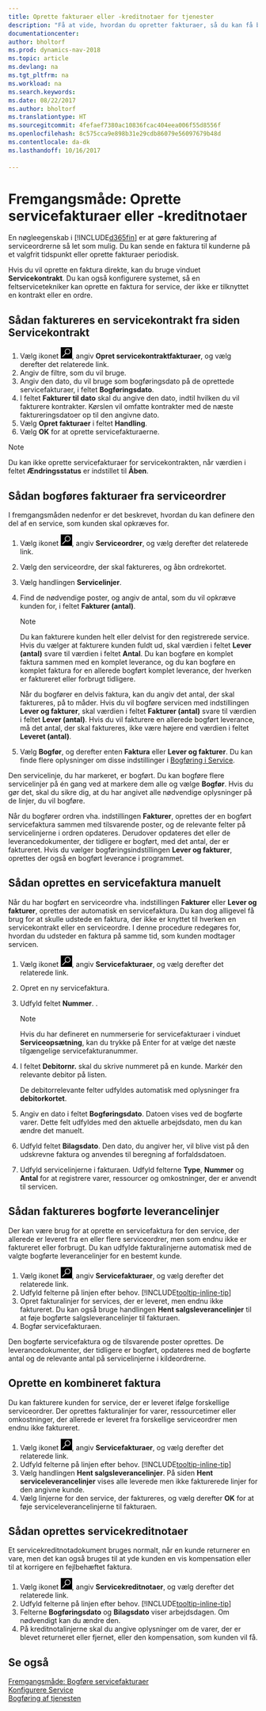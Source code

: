 ```yaml
---
title: Oprette fakturaer eller -kreditnotaer for tjenester
description: "Få at vide, hvordan du opretter fakturaer, så du kan få betaling for dine ydelser."
documentationcenter: 
author: bholtorf
ms.prod: dynamics-nav-2018
ms.topic: article
ms.devlang: na
ms.tgt_pltfrm: na
ms.workload: na
ms.search.keywords: 
ms.date: 08/22/2017
ms.author: bholtorf
ms.translationtype: HT
ms.sourcegitcommit: 4fefaef7380ac10836fcac404eea006f55d8556f
ms.openlocfilehash: 8c575cca9e898b31e29cdb86079e56097679b48d
ms.contentlocale: da-dk
ms.lasthandoff: 10/16/2017

---
```

# <a name="how-to-create-service-invoices-or-credit-memos"></a>Fremgangsmåde: Oprette servicefakturaer eller -kreditnotaer
En nøgleegenskab i [!INCLUDE[d365fin](includes/d365fin_md.md)] er at gøre fakturering af serviceordrerne så let som mulig. Du kan sende en faktura til kunderne på et valgfrit tidspunkt eller oprette fakturaer periodisk.  
  
Hvis du vil oprette en faktura direkte, kan du bruge vinduet **Servicekontrakt**. Du kan også konfigurere systemet, så en feltservicetekniker kan oprette en faktura for service, der ikke er tilknyttet en kontrakt eller en ordre.  

## <a name="to-invoice-a-service-contract-from-the-service-contract-page"></a>Sådan faktureres en servicekontrakt fra siden Servicekontrakt   
1. Vælg ikonet ![Søg efter side eller rapport](media/ui-search/search_small.png "Ikonet Søg efter side eller rapport"), angiv **Opret servicekontraktfakturaer**, og vælg derefter det relaterede link.  
2. Angiv de filtre, som du vil bruge.  
3. Angiv den dato, du vil bruge som bogføringsdato på de oprettede servicefakturaer, i feltet **Bogføringsdato**.  
4. I feltet **Fakturer til dato** skal du angive den dato, indtil hvilken du vil fakturere kontrakter. Kørslen vil omfatte kontrakter med de næste faktureringsdatoer op til den angivne dato.  
5. Vælg **Opret fakturaer** i feltet **Handling**.  
6. Vælg **OK** for at oprette servicefakturaerne.  
  
  > [!NOTE]  
  >  Du kan ikke oprette servicefakturaer for servicekontrakten, når værdien i feltet **Ændringsstatus** er indstillet til **Åben**.  
  
## <a name="to-post-an-invoice-from-a-service-order"></a>Sådan bogføres fakturaer fra serviceordrer  
I fremgangsmåden nedenfor er det beskrevet, hvordan du kan definere den del af en service, som kunden skal opkræves for.  

1. Vælg ikonet ![Søg efter side eller rapport](media/ui-search/search_small.png "Ikonet Søg efter side eller rapport"), angiv **Serviceordrer**, og vælg derefter det relaterede link.  
2. Vælg den serviceordre, der skal faktureres, og åbn ordrekortet.  
3. Vælg handlingen **Servicelinjer**.  
4. Find de nødvendige poster, og angiv de antal, som du vil opkræve kunden for, i feltet **Fakturer (antal)**.  
  
   > [!NOTE]  
   >  Du kan fakturere kunden helt eller delvist for den registrerede service. Hvis du vælger at fakturere kunden fuldt ud, skal værdien i feltet **Lever (antal)** svare til værdien i feltet **Antal**. Du kan bogføre en komplet faktura sammen med en komplet leverance, og du kan bogføre en komplet faktura for en allerede bogført komplet leverance, der hverken er faktureret eller forbrugt tidligere.  
   >   
   >  Når du bogfører en delvis faktura, kan du angiv det antal, der skal faktureres, på to måder. Hvis du vil bogføre servicen med indstillingen **Lever og fakturer**, skal værdien i feltet **Fakturer (antal)** svare til værdien i feltet **Lever (antal)**. Hvis du vil fakturere en allerede bogført leverance, må det antal, der skal faktureres, ikke være højere end værdien i feltet **Leveret (antal)**.  
  
5. Vælg **Bogfør**, og derefter enten **Faktura** eller **Lever og fakturer**. Du kan finde flere oplysninger om disse indstillinger i [Bogføring i Service](service-service-posting.md).  
  
 Den servicelinje, du har markeret, er bogført. Du kan bogføre flere servicelinjer på én gang ved at markere dem alle og vælge **Bogfør**. Hvis du gør det, skal du sikre dig, at du har angivet alle nødvendige oplysninger på de linjer, du vil bogføre.  
  
 Når du bogfører ordren vha. indstillingen **Fakturer**, oprettes der en bogført servicefaktura sammen med tilsvarende poster, og de relevante felter på servicelinjerne i ordren opdateres. Derudover opdateres det eller de leverancedokumenter, der tidligere er bogført, med det antal, der er faktureret. Hvis du vælger bogføringsindstillingen **Lever og fakturer**, oprettes der også en bogført leverance i programmet.

## <a name="to-create-a-service-invoice-manually"></a>Sådan oprettes en servicefaktura manuelt  
Når du har bogført en serviceordre vha. indstillingen **Fakturer** eller **Lever og fakturer**, oprettes der automatisk en servicefaktura. Du kan dog alligevel få brug for at skulle udstede en faktura, der ikke er knyttet til hverken en servicekontrakt eller en serviceordre. I denne procedure redegøres for, hvordan du udsteder en faktura på samme tid, som kunden modtager servicen.  

1. Vælg ikonet ![Søg efter side eller rapport](media/ui-search/search_small.png "Ikonet Søg efter side eller rapport"), angiv **Servicefakturaer**, og vælg derefter det relaterede link.  
2. Opret en ny servicefaktura.  
3. Udfyld feltet **Nummer**. .  
  
    > [!NOTE]  
    >  Hvis du har defineret en nummerserie for servicefakturaer i vinduet **Serviceopsætning**, kan du trykke på Enter for at vælge det næste tilgængelige servicefakturanummer.  
  
4. I feltet **Debitornr.** skal du skrive nummeret på en kunde. Markér den relevante debitor på listen.  
  
    De debitorrelevante felter udfyldes automatisk med oplysninger fra **debitorkortet**.  
  
5. Angiv en dato i feltet **Bogføringsdato**. Datoen vises ved de bogførte varer. Dette felt udfyldes med den aktuelle arbejdsdato, men du kan ændre det manuelt.  
6. Udfyld feltet **Bilagsdato**. Den dato, du angiver her, vil blive vist på den udskrevne faktura og anvendes til beregning af forfaldsdatoen.  
7. Udfyld servicelinjerne i fakturaen. Udfyld felterne **Type**, **Nummer** og **Antal** for at registrere varer, ressourcer og omkostninger, der er anvendt til servicen. 

## <a name="to-invoice-posted-shipment-lines"></a>Sådan faktureres bogførte leverancelinjer  
Der kan være brug for at oprette en servicefaktura for den service, der allerede er leveret fra en eller flere serviceordrer, men som endnu ikke er faktureret eller forbrugt. Du kan udfylde fakturalinjerne automatisk med de valgte bogførte leverancelinjer for en bestemt kunde.  

1. Vælg ikonet ![Søg efter side eller rapport](media/ui-search/search_small.png "Ikonet Søg efter side eller rapport"), angiv **Servicefakturaer**, og vælg derefter det relaterede link.  
2. Udfyld felterne på linjen efter behov. [!INCLUDE[tooltip-inline-tip](includes/tooltip-inline-tip_md.md)] 
3. Opret fakturalinjer for services, der er leveret, men endnu ikke faktureret. Du kan også bruge handlingen **Hent salgsleverancelinjer** til at føje bogførte salgsleverancelinjer til fakturaen.  
4. Bogfør servicefakturaen.  
  
 Den bogførte servicefaktura og de tilsvarende poster oprettes. De leverancedokumenter, der tidligere er bogført, opdateres med de bogførte antal og de relevante antal på servicelinjerne i kildeordrerne.  

## <a name="to-create-a-combined-invoice"></a>Oprette en kombineret faktura  
Du kan fakturere kunden for service, der er leveret ifølge forskellige serviceordrer. Der oprettes fakturalinjer for varer, ressourcetimer eller omkostninger, der allerede er leveret fra forskellige serviceordrer men endnu ikke faktureret.  

1. Vælg ikonet ![Søg efter side eller rapport](media/ui-search/search_small.png "Ikonet Søg efter side eller rapport"), angiv **Servicefakturaer**, og vælg derefter det relaterede link.  
2. Udfyld felterne på linjen efter behov. [!INCLUDE[tooltip-inline-tip](includes/tooltip-inline-tip_md.md)]  
3. Vælg handlingen **Hent salgsleverancelinjer**. På siden **Hent serviceleverancelinjer** vises alle leverede men ikke fakturerede linjer for den angivne kunde.  
4. Vælg linjerne for den service, der faktureres, og vælg derefter **OK** for at føje serviceleverancelinjerne til fakturaen.  

## <a name="to-create-a-service-credit-memo"></a>Sådan oprettes servicekreditnotaer  
Et servicekreditnotadokument bruges normalt, når en kunde returnerer en vare, men det kan også bruges til at yde kunden en vis kompensation eller til at korrigere en fejlbehæftet faktura.  

1. Vælg ikonet ![Søg efter side eller rapport](media/ui-search/search_small.png "Ikonet Søg efter side eller rapport"), angiv **Servicekreditnotaer**, og vælg derefter det relaterede link.  
2. Udfyld felterne på linjen efter behov. [!INCLUDE[tooltip-inline-tip](includes/tooltip-inline-tip_md.md)]
3. Felterne **Bogføringsdato** og **Bilagsdato** viser arbejdsdagen. Om nødvendigt kan du ændre den.    
4. På kreditnotalinjerne skal du angive oplysninger om de varer, der er blevet returneret eller fjernet, eller den kompensation, som kunden vil få.  

## <a name="see-also"></a>Se også
[Fremgangsmåde: Bogføre servicefakturaer](service-how-to-post-service-orders.md)  
[Konfigurere Service](service-setup-service.md)  
[Bogføring af tjenesten](service-service-posting.md)  

